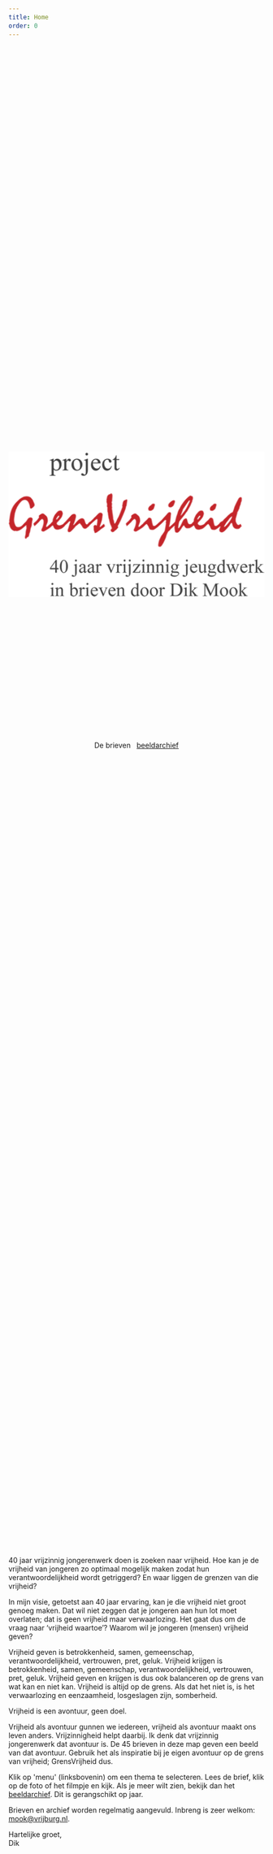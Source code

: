 ```yaml
---
title: Home
order: 0
---
```


<div style="height: 74vh; text-align: center; break-after: column;"><img src="img/logo.png" style="display: inline-block; width: 35vh; margin: 20vh 0 7vh; " /><br />
<a onclick="nextpage()" class="btn">De brieven</a> &nbsp; <a href="https://archief.grensvrijheid.nl/index.php/s/ImKZKanlyD2zyLe" class="btn" target="_blank">beeldarchief</a>
</div>

40 jaar vrijzinnig jongerenwerk doen is zoeken naar vrijheid. Hoe kan je de vrijheid van jongeren zo optimaal mogelijk maken zodat hun verantwoordelijkheid wordt getriggerd? En waar liggen de grenzen van die vrijheid?

In mijn visie, getoetst aan 40 jaar ervaring, kan je die vrijheid niet groot genoeg maken. Dat wil niet zeggen dat je jongeren aan hun lot moet overlaten; dat is geen vrijheid maar verwaarlozing. Het gaat dus om de vraag naar ‘vrijheid waartoe’? Waarom wil je jongeren (mensen) vrijheid geven?

Vrijheid geven is betrokkenheid, samen, gemeenschap, verantwoordelijkheid, vertrouwen, pret, geluk. 
Vrijheid krijgen is betrokkenheid, samen, gemeenschap, verantwoordelijkheid, vertrouwen, pret, geluk.
Vrijheid geven en krijgen is dus ook balanceren op de grens van wat kan en niet kan.
Vrijheid is altijd op de grens. Als dat het niet is, is het verwaarlozing en eenzaamheid, losgeslagen zijn, somberheid.

Vrijheid is een avontuur, geen doel.

Vrijheid als avontuur gunnen we iedereen, vrijheid als avontuur maakt ons leven anders. Vrijzinnigheid helpt daarbij. Ik denk dat vrijzinnig jongerenwerk dat avontuur is. De 45 brieven in deze map geven een beeld van dat avontuur. Gebruik het als inspiratie bij je eigen avontuur op de grens van vrijheid; GrensVrijheid dus.

Klik op 'menu' (linksbovenin) om een thema te selecteren. Lees de brief, klik op de foto of het filmpje en kijk. Als je meer wilt zien, bekijk dan het [beeldarchief](https://archief.grensvrijheid.nl/index.php/s/ImKZKanlyD2zyLe). Dit is gerangschikt op jaar. 

Brieven en archief worden regelmatig aangevuld. Inbreng is zeer welkom: <a href="mailto:mook@vrijburg.nl">mook@vrijburg.nl</a>.

Hartelijke groet,<br />
Dik